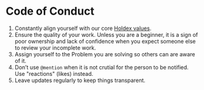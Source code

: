 # Code of Conduct

1. Constantly align yourself with our core [Holdex values](https://holdex.io/about).
2. Ensure the quality of your work. Unless you are a beginner, it is a sign of poor ownership and lack of confidence when you expect someone else to review your incomplete work.
3. Assign yourself to the Problem you are solving so others can are aware of it.
4. Don’t use `@mention` when it is not crutial for the person to be notified. Use "reactions" (likes) instead.
5. Leave updates regularly to keep things transparent.